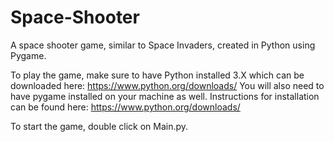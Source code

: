 # Space-Shooter
A space shooter game, similar to Space Invaders, created in Python using Pygame.

To play the game, make sure to have Python installed 3.X which can be downloaded here: https://www.python.org/downloads/
You will also need to have pygame installed on your machine as well. Instructions for installation can be found here: https://www.python.org/downloads/

To start the game, double click on Main.py.
